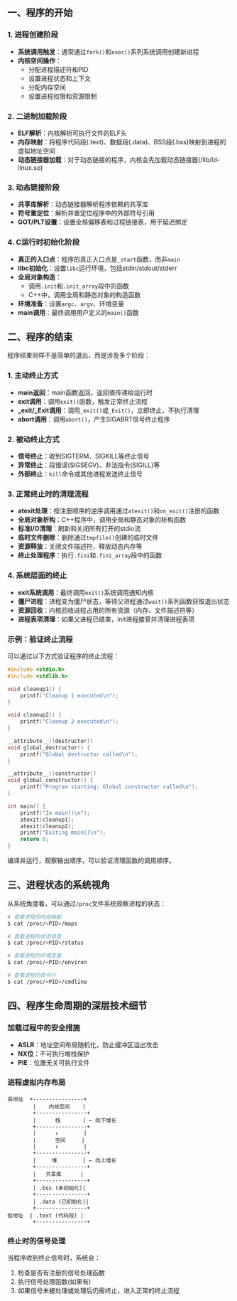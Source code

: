 
## 一、程序的开始

### 1. 进程创建阶段

- **系统调用触发**：通常通过`fork()`和`exec()`系列系统调用创建新进程
- **内核空间操作**：
    - 分配进程描述符和PID
    - 设置进程状态和上下文
    - 分配内存空间
    - 设置进程权限和资源限制

### 2. 二进制加载阶段

- **ELF解析**：内核解析可执行文件的ELF头
- **内存映射**：将程序代码段(.text)、数据段(.data)、BSS段(.bss)映射到进程的虚拟地址空间
- **动态链接器加载**：对于动态链接的程序，内核会先加载动态链接器(/lib/ld-linux.so)

### 3. 动态链接阶段

- **共享库解析**：动态链接器解析程序依赖的共享库
- **符号重定位**：解析并重定位程序中的外部符号引用
- **GOT/PLT设置**：设置全局偏移表和过程链接表，用于延迟绑定

### 4. C运行时初始化阶段

- **真正的入口点**：程序的真正入口点是`_start`函数，而非`main`
- **libc初始化**：设置`libc`运行环境，包括stdin/stdout/stderr
- **全局对象构造**：
    - 调用`.init`和`.init_array`段中的函数
    - C++中，调用全局和静态对象的构造函数
- **环境准备**：设置`argc`、`argv`、环境变量
- **main调用**：最终调用用户定义的`main()`函数

## 二、程序的结束

程序结束同样不是简单的退出，而是涉及多个阶段：

### 1. 主动终止方式

- **main返回**：main函数返回，返回值传递给运行时
- **exit调用**：调用`exit()`函数，触发正常终止流程
- **_exit/_Exit调用**：调用`_exit()`或`_Exit()`，立即终止，不执行清理
- **abort调用**：调用`abort()`，产生SIGABRT信号终止程序

### 2. 被动终止方式

- **信号终止**：收到SIGTERM、SIGKILL等终止信号
- **异常终止**：段错误(SIGSEGV)、非法指令(SIGILL)等
- **外部终止**：`kill`命令或其他进程发送终止信号

### 3. 正常终止时的清理流程

- **atexit处理**：按注册顺序的逆序调用通过`atexit()`和`on_exit()`注册的函数
- **全局对象析构**：C++程序中，调用全局和静态对象的析构函数
- **标准I/O清理**：刷新和关闭所有打开的stdio流
- **临时文件删除**：删除通过`tmpfile()`创建的临时文件
- **资源释放**：关闭文件描述符，释放动态内存等
- **终止处理程序**：执行`.fini`和`.fini_array`段中的函数

### 4. 系统层面的终止

- **exit系统调用**：最终调用`exit()`系统调用通知内核
- **僵尸进程**：进程变为僵尸状态，等待父进程通过`wait()`系列函数获取退出状态
- **资源回收**：内核回收进程占用的所有资源（内存、文件描述符等）
- **进程表项清理**：如果父进程已结束，init进程接管并清理进程表项

### 示例：验证终止流程

可以通过以下方式验证程序的终止流程：

```c
#include <stdio.h>
#include <stdlib.h>

void cleanup1() {
    printf("Cleanup 1 executed\n");
}

void cleanup2() {
    printf("Cleanup 2 executed\n");
}

__attribute__((destructor))
void global_destructor() {
    printf("Global destructor called\n");
}

__attribute__((constructor))
void global_constructor() {
    printf("Program starting: Global constructor called\n");
}

int main() {
    printf("In main()\n");
    atexit(cleanup1);
    atexit(cleanup2);
    printf("Exiting main()\n");
    return 0;
}
```

编译并运行，观察输出顺序，可以验证清理函数的调用顺序。

## 三、进程状态的系统视角

从系统角度看，可以通过`/proc`文件系统观察进程的状态：

```bash
# 查看进程的内存映射
$ cat /proc/<PID>/maps

# 查看进程的状态信息
$ cat /proc/<PID>/status

# 查看进程的环境变量
$ cat /proc/<PID>/environ

# 查看进程的命令行
$ cat /proc/<PID>/cmdline
```

## 四、程序生命周期的深层技术细节

### 加载过程中的安全措施

- **ASLR**：地址空间布局随机化，防止缓冲区溢出攻击
- **NX位**：不可执行堆栈保护
- **PIE**：位置无关可执行文件

### 进程虚拟内存布局

```text
高地址  +----------------+
        |    内核空间    |
        +----------------+
        |      栈       | ← 向下增长
        +----------------+
        |      ↓        | 
        |      空闲     | 
        |      ↑        | 
        +----------------+
        |     堆        | ← 向上增长
        +----------------+
        |   共享库      |
        +----------------+
        | .bss (未初始化)|
        +----------------+
        | .data (已初始化)|
        +----------------+
低地址  | .text (代码段) |
        +----------------+
```

### 终止时的信号处理

当程序收到终止信号时，系统会：

1. 检查是否有注册的信号处理函数  
2. 执行信号处理函数(如果有)  
3. 如果信号未被处理或处理后仍需终止，进入正常的终止流程